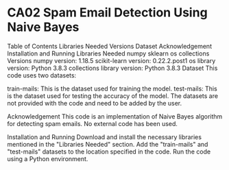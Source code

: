 # CA02 Spam Email Detection Using Naive Bayes
Table of Contents
Libraries Needed
Versions
Dataset
Acknowledgement
Installation and Running
Libraries Needed
numpy
sklearn
os
collections
Versions
numpy version: 1.18.5
scikit-learn version: 0.22.2.post1
os library version: Python 3.8.3
collections library version: Python 3.8.3
Dataset
This code uses two datasets:

train-mails: This is the dataset used for training the model.
test-mails: This is the dataset used for testing the accuracy of the model.
The datasets are not provided with the code and need to be added by the user.

Acknowledgement
This code is an implementation of Naive Bayes algorithm for detecting spam emails. No external code has been used.

Installation and Running
Download and install the necessary libraries mentioned in the "Libraries Needed" section.
Add the "train-mails" and "test-mails" datasets to the location specified in the code.
Run the code using a Python environment.
